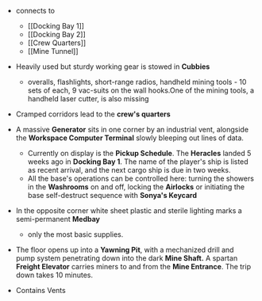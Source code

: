 - connects to
	- [[Docking Bay 1]]
	- [[Docking Bay 2]]
	- [[Crew Quarters]]
	- [[Mine Tunnel]]
	

- Heavily used but sturdy working gear is stowed in **Cubbies**
	-  overalls, flashlights, short-range radios, handheld mining tools - 10 sets of each, 9 vac-suits on the wall hooks.One of the mining tools, a handheld laser cutter, is also missing
- Cramped corridors lead to the **crew's quarters**
- A massive **Generator** sits in one corner by an industrial vent, alongside the **Workspace Computer Terminal** slowly bleeping out lines of data.
	- Currently on display is the **Pickup Schedule**. The **Heracles**  landed 5 weeks ago in **Docking Bay 1**. The name of the player's ship is listed as recent arrival, and the next cargo ship is due in two weeks. 
	- All the base's operations can be controlled here: turning the showers in the **Washrooms** on and off, locking the **Airlocks** or initiating the base self-destruct sequence with **Sonya's Keycard**
- In the opposite corner white sheet plastic and sterile lighting marks a semi-permanent **Medbay** 
	- only the most basic supplies. 
- The floor opens up into a **Yawning Pit**, with a mechanized drill and pump system penetrating down into the dark **Mine Shaft.** A spartan **Freight Elevator** carries miners to and from the **Mine Entrance**. The trip down takes 10 minutes.
- Contains Vents